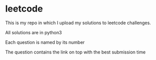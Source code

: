 # leetcode

This is my repo in which I upload my solutions to leetcode challenges.

All solutions are in python3

Each question is named by its number

The question contains the link on top with the best submission time
